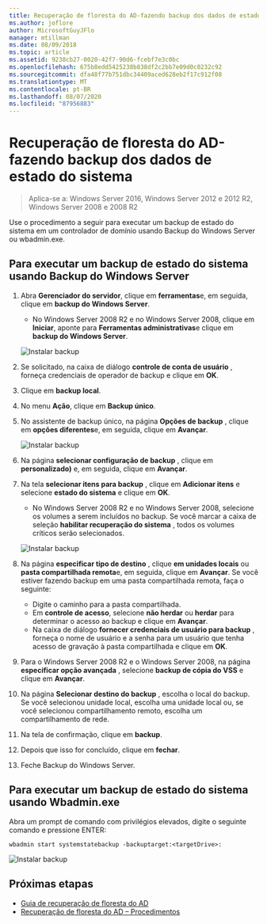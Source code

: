 ```yaml
---
title: Recuperação de floresta do AD-fazendo backup dos dados de estado do sistema
ms.author: joflore
author: MicrosoftGuyJFlo
manager: mtillman
ms.date: 08/09/2018
ms.topic: article
ms.assetid: 9238cb27-0020-42f7-90d6-fcebf7e3c0bc
ms.openlocfilehash: 675b8edd5425238b838df2c2bb7e09d0c0232c92
ms.sourcegitcommit: dfa48f77b751dbc34409aced628eb2f17c912f08
ms.translationtype: MT
ms.contentlocale: pt-BR
ms.lasthandoff: 08/07/2020
ms.locfileid: "87956883"
---
```

# <a name="ad-forest-recovery---backing-up-the-system-state-data"></a>Recuperação de floresta do AD-fazendo backup dos dados de estado do sistema

>Aplica-se a: Windows Server 2016, Windows Server 2012 e 2012 R2, Windows Server 2008 e 2008 R2

Use o procedimento a seguir para executar um backup de estado do sistema em um controlador de domínio usando Backup do Windows Server ou wbadmin.exe.

## <a name="to-perform-a-system-state-backup-using-windows-server-backup"></a>Para executar um backup de estado do sistema usando Backup do Windows Server

1. Abra **Gerenciador do servidor**, clique em **ferramentas**e, em seguida, clique em **backup do Windows Server**.
   - No Windows Server 2008 R2 e no Windows Server 2008, clique em **Iniciar**, aponte para **Ferramentas administrativas**e clique em **backup do Windows Server**.

   ![Instalar backup](media/AD-Forest-Recovery-Backing-up-a-Full-Server/fullbackup1.png)

2. Se solicitado, na caixa de diálogo **controle de conta de usuário** , forneça credenciais de operador de backup e clique em **OK**.
3. Clique em **backup local**.
4. No menu **Ação**, clique em **Backup único**.
5. No assistente de backup único, na página **Opções de backup** , clique em **opções diferentes**e, em seguida, clique em **Avançar**.

   ![Instalar backup](media/AD-Forest-Recovery-Backing-up-a-Full-Server/fullbackup3.png)

6. Na página **selecionar configuração de backup** , clique em **personalizado)** e, em seguida, clique em **Avançar**.
7. Na tela **selecionar itens para backup** , clique em **Adicionar itens** e selecione **estado do sistema** e clique em **OK**.
   - No Windows Server 2008 R2 e no Windows Server 2008, selecione os volumes a serem incluídos no backup. Se você marcar a caixa de seleção **habilitar recuperação do sistema** , todos os volumes críticos serão selecionados.

   ![Instalar backup](media/AD-Forest-Recovery-Backing-up-System-State/systemstatebackup.png)

8. Na página **especificar tipo de destino** , clique **em unidades locais** ou **pasta compartilhada remota**e, em seguida, clique em **Avançar**.  Se você estiver fazendo backup em uma pasta compartilhada remota, faça o seguinte:
   - Digite o caminho para a pasta compartilhada.
   - Em **controle de acesso**, selecione **não herdar** ou **herdar** para determinar o acesso ao backup e clique em **Avançar**.
   - Na caixa de diálogo **fornecer credenciais de usuário para backup** , forneça o nome de usuário e a senha para um usuário que tenha acesso de gravação à pasta compartilhada e clique em **OK**.

9. Para o Windows Server 2008 R2 e o Windows Server 2008, na página **especificar opção avançada** , selecione **backup de cópia do VSS** e clique em **Avançar**.
10. Na página **Selecionar destino do backup** , escolha o local do backup.  Se você selecionou unidade local, escolha uma unidade local ou, se você selecionou compartilhamento remoto, escolha um compartilhamento de rede.
11. Na tela de confirmação, clique em **backup**.
12. Depois que isso for concluído, clique em **fechar**.
13. Feche Backup do Windows Server.

## <a name="to-perform-a-system-state-backup-using-wbadminexe"></a>Para executar um backup de estado do sistema usando Wbadmin.exe

Abra um prompt de comando com privilégios elevados, digite o seguinte comando e pressione ENTER:

   ```
   wbadmin start systemstatebackup -backuptarget:<targetDrive>:
   ```

   ![Instalar backup](media/AD-Forest-Recovery-Backing-up-System-State/systemstatebackup2.png)

## <a name="next-steps"></a>Próximas etapas

- [Guia de recuperação de floresta do AD](AD-Forest-Recovery-Guide.md)
- [Recuperação de floresta do AD – Procedimentos](AD-Forest-Recovery-Procedures.md)
